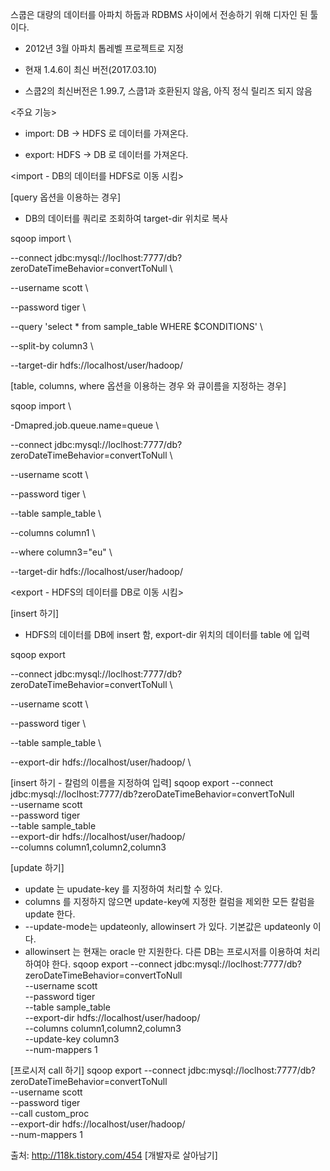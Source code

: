 스쿱은 대량의 데이터를 아파치 하둡과 RDBMS 사이에서 전송하기 위해 디자인 된 툴이다. 

- 2012년 3월 아파치 톱레벨 프로젝트로 지정

- 현재 1.4.6이 최신 버전(2017.03.10)

- 스쿱2의 최신버전은 1.99.7, 스쿱1과 호환된지 않음, 아직 정식 릴리즈 되지 않음




<주요 기능>

- import: DB -> HDFS 로 데이터를 가져온다. 

- export: HDFS -> DB 로 데이터를 가져온다. 



<import - DB의 데이터를 HDFS로 이동 시킴>

[query 옵션을 이용하는 경우]

- DB의 데이터를 쿼리로 조회하여 target-dir 위치로 복사

sqoop import \

  --connect jdbc:mysql://loclhost:7777/db?zeroDateTimeBehavior=convertToNull \

  --username scott \

  --password tiger \

  --query 'select * from sample_table WHERE $CONDITIONS' \

  --split-by column3 \

  --target-dir hdfs://localhost/user/hadoop/



[table, columns, where 옵션을 이용하는 경우 와 큐이름을 지정하는 경우]

sqoop import \

  -Dmapred.job.queue.name=queue \

  --connect jdbc:mysql://loclhost:7777/db?zeroDateTimeBehavior=convertToNull \

  --username scott \

  --password tiger \

  --table sample_table \

  --columns column1 \

  --where column3=\"eu\" \

  --target-dir hdfs://localhost/user/hadoop/





<export - HDFS의 데이터를 DB로 이동 시킴>

[insert 하기]

- HDFS의 데이터를 DB에 insert 함, export-dir 위치의 데이터를 table 에 입력

sqoop export 

  --connect jdbc:mysql://loclhost:7777/db?zeroDateTimeBehavior=convertToNull \

  --username scott \

  --password tiger \

  --table sample_table \

  --export-dir hdfs://localhost/user/hadoop/ \


[insert 하기 - 칼럼의 이름을 지정하여 입력]
sqoop export 
  --connect jdbc:mysql://loclhost:7777/db?zeroDateTimeBehavior=convertToNull \
  --username scott \
  --password tiger \
  --table sample_table \
  --export-dir hdfs://localhost/user/hadoop/ \
  --columns column1,column2,column3

[update 하기]
- update 는 upudate-key 를 지정하여 처리할 수 있다. 
- columns 를 지정하지 않으면 update-key에 지정한 컬럼을 제외한 모든 칼럼을 update 한다.
- --update-mode는 updateonly, allowinsert 가 있다. 기본값은 updateonly 이다. 
- allowinsert 는 현재는 oracle 만 지원한다. 다른 DB는 프로시저를 이용하여 처리하여야 한다. 
sqoop export 
  --connect jdbc:mysql://loclhost:7777/db?zeroDateTimeBehavior=convertToNull \
  --username scott \
  --password tiger \
  --table sample_table \
  --export-dir hdfs://localhost/user/hadoop/ \
  --columns column1,column2,column3 \
  --update-key column3 \
  --num-mappers 1

[프로시저 call 하기]
sqoop export 
  --connect jdbc:mysql://loclhost:7777/db?zeroDateTimeBehavior=convertToNull \
  --username scott \
  --password tiger \
  --call custom_proc \
  --export-dir hdfs://localhost/user/hadoop/ \
  --num-mappers 1 


출처: http://118k.tistory.com/454 [개발자로 살아남기]
